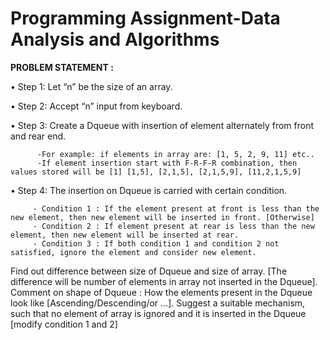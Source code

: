
# Programming Assignment-Data Analysis and Algorithms 

**PROBLEM STATEMENT :**

• Step 1: Let “n” be the size of an array.

• Step 2: Accept “n” input from keyboard.

• Step 3: Create a Dqueue with insertion of element alternately from front and rear end. 
          
          -For example: if elements in array are: [1, 5, 2, 9, 11] etc..
          -If element insertion start with F-R-F-R combination, then values stored will be [1] [1,5], [2,1,5], [2,1,5,9], [11,2,1,5,9]
          
        
• Step 4: The insertion on Dqueue is carried with certain condition.
                      
         - Condition 1 : If the element present at front is less than the new element, then new element will be inserted in front. [Otherwise]
         - Condition 2 : If element present at rear is less than the new element, then new element will be inserted at rear.
         - Condition 3 : If both condition 1 and condition 2 not satisfied, ignore the element and consider new element.


Find out difference between size of Dqueue and size of array. [The difference will be number of elements in array not inserted in the Dqueue].
Comment on shape of Dqueue : How the elements present in the Dqueue look like [Ascending/Descending/or …].
Suggest a suitable mechanism, such that no element of array is ignored and it is inserted in the Dqueue [modify condition 1 and 2]
